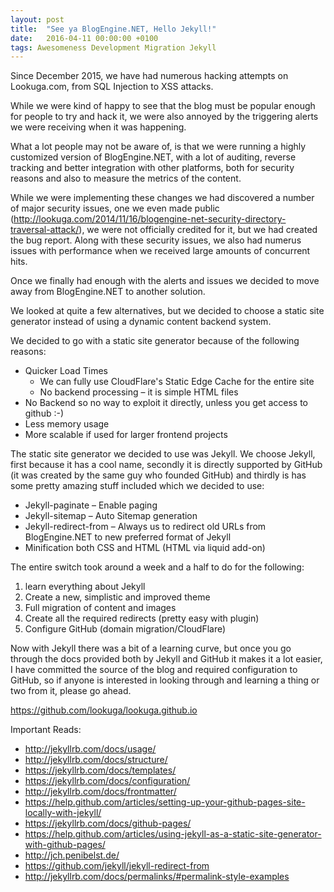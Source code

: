 ```yaml
---
layout: post
title:  "See ya BlogEngine.NET, Hello Jekyll!"
date:   2016-04-11 00:00:00 +0100
tags: Awesomeness Development Migration Jekyll
---
```

Since December 2015, we have had numerous hacking attempts on Lookuga.com, from SQL Injection to XSS attacks.

While we were kind of happy to see that the blog must be popular enough for people to try and hack it, we were also annoyed by the triggering alerts we were receiving when it was happening.

What a lot people may not be aware of, is that we were running a highly customized version of BlogEngine.NET, with a lot of auditing, reverse tracking and better integration with other platforms, both for security reasons and also to measure the metrics of the content.

While we were implementing these changes we had discovered a number of major security issues, one we even made public (<a href="http://lookuga.com/2014/11/16/blogengine-net-security-directory-traversal-attack/">http://lookuga.com/2014/11/16/blogengine-net-security-directory-traversal-attack/</a>), we were not officially credited for it, but we had created the bug report. Along with these security issues, we also had numerus issues with performance when we received large amounts of concurrent hits.

Once we finally had enough with the alerts and issues we decided to move away from BlogEngine.NET to another solution.

We looked at quite a few alternatives, but we decided to choose a static site generator instead of using a dynamic content backend system.

We decided to go with a static site generator because of the following reasons:
<ul>
<li>Quicker Load Times
	<ul>
		<li>We can fully use CloudFlare's Static Edge Cache for the entire site</li>
		<li>No backend processing – it is simple HTML files</li>
	</ul>
</li>
<li>No Backend so no way to exploit it directly, unless you get access to github :-)</li>
<li>Less memory usage</li>
<li>More scalable if used for larger frontend projects</li>
</ul>

The static site generator we decided to use was Jekyll. We choose Jekyll, first because it has a cool name, secondly it is directly supported by GitHub (it was created by the same guy who founded GitHub) and thirdly is has some pretty amazing stuff included which we decided to use:
<ul>
<li>Jekyll-paginate – Enable paging</li>
<li>Jekyll-sitemap – Auto Sitemap generation</li>
<li>Jekyll-redirect-from – Always us to redirect old URLs from BlogEngine.NET to new preferred format of Jekyll</li>
<li>Minification both CSS and HTML (HTML via liquid add-on)</li>
</ul>

The entire switch took around a week and a half to do for the following:
<ol>
<li>learn everything about Jekyll</li>
<li>Create a new, simplistic and improved theme</li>
<li>Full migration of content and images</li>
<li>Create all the required redirects (pretty easy with plugin)</li>
<li>Configure GitHub (domain migration/CloudFlare)</li>
</ol>

Now with Jekyll there was a bit of a learning curve, but once you go through the docs provided both by Jekyll and GitHub it makes it a lot easier, I have committed the source of the blog and required configuration to GitHub, so if anyone is interested in looking through and learning a thing or two from it, please go ahead.

<a href="https://github.com/lookuga/lookuga.github.io">https://github.com/lookuga/lookuga.github.io</a>

Important Reads:
<ul>
<li><a href="http://jekyllrb.com/docs/usage/">http://jekyllrb.com/docs/usage/</a></li>
<li><a href="http://jekyllrb.com/docs/structure/">http://jekyllrb.com/docs/structure/</a></li>
<li><a href="https://jekyllrb.com/docs/templates/">https://jekyllrb.com/docs/templates/</a></li>
<li><a href="https://jekyllrb.com/docs/configuration/">https://jekyllrb.com/docs/configuration/</a></li>
<li><a href="http://jekyllrb.com/docs/frontmatter/">http://jekyllrb.com/docs/frontmatter/</a></li>
<li><a href="https://help.github.com/articles/setting-up-your-github-pages-site-locally-with-jekyll/">https://help.github.com/articles/setting-up-your-github-pages-site-locally-with-jekyll/</a></li>
<li><a href="https://jekyllrb.com/docs/github-pages/">https://jekyllrb.com/docs/github-pages/</a></li>
<li><a href="https://help.github.com/articles/using-jekyll-as-a-static-site-generator-with-github-pages/">https://help.github.com/articles/using-jekyll-as-a-static-site-generator-with-github-pages/</a></li>
<li><a href="http://jch.penibelst.de/">http://jch.penibelst.de/</a></li>
<li><a href="https://github.com/jekyll/jekyll-redirect-from">https://github.com/jekyll/jekyll-redirect-from</a></li>
<li><a href="http://jekyllrb.com/docs/permalinks/#permalink-style-examples">http://jekyllrb.com/docs/permalinks/#permalink-style-examples</a></li>
</ul>